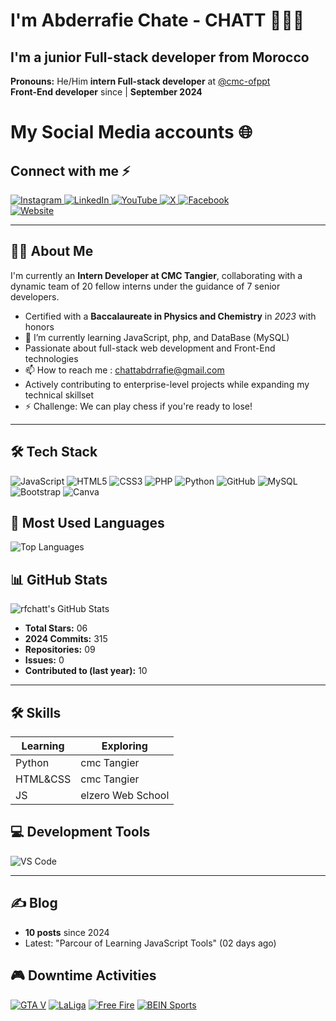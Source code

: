# I'm Abderrafie Chate - CHATT 👨🏼‍💻

## I'm a junior Full-stack developer from Morocco

**Pronouns:** He/Him
**intern Full-stack developer** at [@cmc-ofppt](https://cmc.ac.ma/)  
**Front-End developer** since | **September 2024**

# My Social Media accounts 🌐

## Connect with me ⚡️

<a href="https://instagram.com/rfchatt" target="_blank">
  <img src="https://img.shields.io/badge/Instagram-E4405F?style=for-the-badge&logo=instagram&logoColor=white" alt="Instagram">
</a>
<a href="https://www.linkedin.com/in/abderrafie-chate-a85087328/" target="_blank">
  <img src="https://img.shields.io/badge/LinkedIn-0077B5?style=for-the-badge&logo=linkedin&logoColor=white" alt="LinkedIn">
</a>
<a href="https://www.youtube.com/@Chatt-01" target="_blank">
  <img src="https://img.shields.io/badge/YouTube-FF0000?style=for-the-badge&logo=youtube&logoColor=white" alt="YouTube">
</a>
<a href="https://x.com/AbderrafieChate" target="_blank">
  <img src="https://img.shields.io/badge/Twitter-1DA1F2?style=for-the-badge&logo=twitter&logoColor=white" alt="X">
</a>
<a href="https://www.facebook.com/profile.php?id=100050403090152" target="_blank">
  <img src="https://img.shields.io/badge/Facebook-1877F2?style=for-the-badge&logo=facebook&logoColor=white" alt="Facebook">
</a><br>
<a href="https://rfchatt.github.io/Monsite/" target="_blank">
  <img src="https://img.shields.io/badge/Website-4285F4?style=flat&logo=google-chrome&logoColor=white" alt="Website">
</a>

---

## 👩‍💻 About Me

I'm currently an **Intern Developer at CMC Tangier**, collaborating with a dynamic team of 20 fellow interns under the guidance of 7 senior developers.  
- Certified with a **Baccalaureate in Physics and Chemistry** in *2023* with honors
- 🌱 I’m currently learning JavaScript, php, and DataBase (MySQL)
- Passionate about full-stack web development and Front-End technologies
- 📫 How to reach me : chattabdrrafie@gmail.com
- Actively contributing to enterprise-level projects while expanding my technical skillset
- ⚡ Challenge: We can play chess if you're ready to lose!

---

## 🛠️ Tech Stack

![JavaScript](https://img.shields.io/badge/JavaScript-F7DF1E?style=flat&logo=javascript&logoColor=black)
![HTML5](https://img.shields.io/badge/HTML5-E34F26?style=flat&logo=html5&logoColor=white)
![CSS3](https://img.shields.io/badge/CSS3-1572B6?style=flat&logo=css3&logoColor=white)
![PHP](https://img.shields.io/badge/PHP-777BB4?style=flat&logo=php&logoColor=white)
![Python](https://img.shields.io/badge/Python-3776AB?style=flat&logo=python&logoColor=white)
![GitHub](https://img.shields.io/badge/GitHub-181717?style=flat&logo=github&logoColor=white)
![MySQL](https://img.shields.io/badge/MySQL-4479A1?style=flat&logo=mysql&logoColor=white)<br>
![Bootstrap](https://img.shields.io/badge/Bootstrap-7952B3?style=for-the-badge&logo=bootstrap&logoColor=white)
![Canva](https://img.shields.io/badge/Canva-00C4CC?style=for-the-badge&logo=canva&logoColor=white)



## 🐍 Most Used Languages

![Top Languages](https://github-readme-stats.vercel.app/api/top-langs/?username=rfchatt&layout=compact&theme=radical)



## 📊 GitHub Stats

![rfchatt's GitHub Stats](https://github-readme-stats.vercel.app/api?username=rfchatt&show_icons=true&theme=merko&hide=issues&include_all_commits=true)

- **Total Stars:** 06
- **2024 Commits:** 315 
- **Repositories:** 09
- **Issues:** 0
- **Contributed to (last year):** 10 

---

## 🛠️ Skills

| Learning | Exploring |
|----------|-----------|
| Python   | cmc Tangier |
| HTML&CSS | cmc Tangier |
|   JS     | elzero Web School |



## 💻 Development Tools

![VS Code](https://img.shields.io/badge/Editor-VS_Code-007ACC?style=flat&logo=visual-studio-code)

---

## ✍️ Blog

- **10 posts** since 2024 
- Latest: "Parcour of Learning JavaScript Tools" (02 days ago)  



## 🎮 Downtime Activities

[![GTA V](https://img.shields.io/badge/GTA_V-000000?style=for-the-badge&logo=data:image/svg+xml;base64,PHN2ZyB4bWxucz0iaHR0cDovL3d3dy53My5vcmcvMjAwMC9zdmciIHZpZXdCb3g9IjAgMCAyNDAgODAiPjxwYXRoIGZpbGw9IiMwMDAwMDAiIGQ9Ik0wIDBoMjQwdjgwSDB6Ii8+PHRleHQgeD0iMTIwIiB5PSI0NSIgZm9udC1mYW1pbHk9IkFyaWFsIiBmb250LXdlaWdodD0iYm9sZCIgZm9udC1zaXplPSIyNCIgZmlsbD0iI0ZGRiIgdGV4dC1hbmNob3I9Im1pZGRsZSI+R1RBIFY8L3RleHQ+PC9zdmc+&logoColor=F5C518)](https://www.rockstargames.com/V/)
[![LaLiga](https://img.shields.io/badge/LaLiga-E41D23?style=for-the-badge&logoColor=white)](https://www.laliga.com/)
[![Free Fire](https://img.shields.io/badge/Free_Fire-000000?style=for-the-badge&logo=data:image/svg+xml;base64,PHN2ZyB4bWxucz0iaHR0cDovL3d3dy53My5vcmcvMjAwMC9zdmciIHZpZXdCb3g9IjAgMCAyNDAgODAiPjxwYXRoIGZpbGw9IiMwMDAwMDAiIGQ9Ik0wIDBoMjQwdjgwSDB6Ii8+PHRleHQgeD0iMTIwIiB5PSI0NSIgZm9udC1mYW1pbHk9IkFyaWFsIiBmb250LXdlaWdodD0iYm9sZCIgZm9udC1zaXplPSIyNCIgZmlsbD0iI0ZGRDcwMCIgdGV4dC1hbmNob3I9Im1pZGRsZSI+RnJlZSBGaXJlPC90ZXh0Pjwvc3ZnPg==&logoColor=FF0000)](https://ff.garena.com/)
[![BEIN Sports](https://img.shields.io/badge/BEIN_Sports-6A0DAD?style=for-the-badge&logo=star&logoColor=white)](https://www.beinsports.com/)

